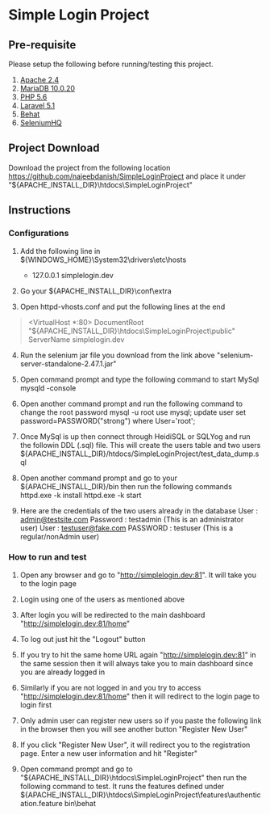 # Simple Login Project

## Pre-requisite

Please setup the following before running/testing this project.

1. [Apache 2.4](http://httpd.apache.org/download.cgi)
2. [MariaDB 10.0.20](https://downloads.mariadb.org/mariadb/10.0.20/)
3. [PHP 5.6](http://php.net/downloads.php)
4. [Laravel 5.1](http://laravel.com/docs/5.1#installation)
5. [Behat](http://docs.behat.org/en/v2.5/quick_intro.html#installation)
6. [SeleniumHQ](http://www.seleniumhq.org/download/)

## Project Download
Download the project from the following location 
	https://github.com/najeebdanish/SimpleLoginProject
and place it under "${APACHE_INSTALL_DIR}\htdocs\SimpleLoginProject"
	

## Instructions

### Configurations
1. Add the following line in ${WINDOWS_HOME}\System32\drivers\etc\hosts
   * 127.0.0.1       simplelogin.dev

2. Go your ${APACHE_INSTALL_DIR}\conf\extra

3. Open httpd-vhosts.conf and put the following lines at the end
> <VirtualHost *:80>
> DocumentRoot "${APACHE_INSTALL_DIR}\htdocs\SimpleLoginProject\public"
> ServerName simplelogin.dev
> </VirtualHost>

4. Run the selenium jar file you download from the link above "selenium-server-standalone-2.47.1.jar"

5. Open command prompt and type the following command to start MySql
	mysqld -console

6. Open another command prompt and run the following command to change the root password
	mysql -u root
	use mysql;
	update user set password=PASSWORD("strong") where User='root';

7. Once MySql is up then connect through HeidiSQL or SQLYog and run the followin DDL (.sql) file. This will create the users table and two users
	${APACHE_INSTALL_DIR}/htdocs/SimpleLoginProject/test_data_dump.sql

8. Open another command prompt and go to your ${APACHE_INSTALL_DIR}/bin then run the following commands
	httpd.exe -k install
	httpd.exe -k start

9. Here are the credentials of the two users already in the database
	User	:	admin@testsite.com		Password	:	testadmin		(This is an administrator user)
	User	:	testuser@fake.com		PASSWORD	:	testuser		(This is a regular/nonAdmin user)

	
### How to run and test

1. Open any browser and go to "http://simplelogin.dev:81". It will take you to the login page

2. Login using one of the users as mentioned above

3. After login you will be redirected to the main dashboard "http://simplelogin.dev:81/home"

4. To log out just hit the "Logout" button

5. If you try to hit the same home URL again "http://simplelogin.dev:81" in the same session then it will always take you to main dashboard since you are already logged in

6. Similarly if you are not logged in and you try to access "http://simplelogin.dev:81/home" then it will redirect to the login page to login first

7. Only admin user can register new users so if you paste the following link in the browser then you will see another button "Register New User"

8. If you click "Register New User", it will redirect you to the registration page. Enter a new user information and hit "Register"
	
9. Open command prompt and go to "${APACHE_INSTALL_DIR}\htdocs\SimpleLoginProject" then run the following command to test. It runs the features defined under ${APACHE_INSTALL_DIR}\htdocs\SimpleLoginProject\features\authentication.feature
	bin\behat
